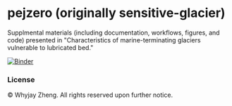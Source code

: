 # pejzero (originally sensitive-glacier)

Supplmental materials (including documentation, workflows, figures, and code) presented in "Characteristics of marine-terminating glaciers vulnerable to lubricated bed."

[![Binder](https://mybinder.org/badge_logo.svg)](https://mybinder.org/v2/gh/whyjz/pejzero/HEAD)

### License

© Whyjay Zheng. All rights reserved upon further notice.

<!-- Dual licensed: MIT and CC-BY 4.0 -->